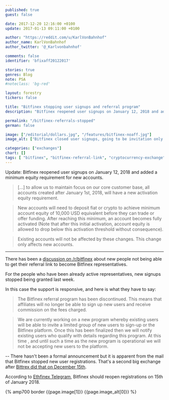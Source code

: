 ```yaml
---
published: true
guest: false

date: 2017-12-20 12:16:00 +0100
update: 2017-01-13 09:11:00 +0100

author: "https://reddit.com/u/KarlVonBahnhof"
author_name: KarlVonBahnhof
author_twitter: '@_Karlvonbahnhof'

comments: false
identifier: 'bfixaff20122017'

stories: true
genres: Blog
note: PSA
#noteclass: 'bg-red'

layout: forestry
tickers: false

title: "Bitfinex stopping user signups and referral program"
description: "Bitfinex reopened user signups on January 12, 2018 and added a minimum equity requirement for new accounts."

permalink: "/bitfinex-referrals-stopped"
german: false

image: ["/editorial/dollars.jpg", "/features/bitfinex-noaff.jpg"]
image_alt: ["Bitfinex closed user signups, going to be invitation only. Money image via Pexels."]

categories: ["exchanges"]
chart: []
tags: [ "bitfinex", "bitfinex-referral-link", "cryptocurrency-exchange", "exchange-issues"]
---
```


Update: Bitfinex reopened user signups on January 12, 2018 and added a minimum equity requirement for new accounts.

> [...] to allow us to maintain focus on our core customer base, all accounts created after January 1st, 2018, will have a new activation equity requirement.

> New accounts will need to deposit fiat or crypto to achieve minimum account equity of 10,000 USD equivalent before they can trade or offer funding. After reaching this minimum, an account becomes fully activated (Note that after this initial activation, account equity is allowed to drop below this activation threshold without consequence).

> Existing accounts will not be affected by these changes. This change only affects new accounts.

_____________________

There has been a [discussion on /r/bitfinex](https://www.reddit.com/r/bitfinex/comments/7kzo4c/referral_link_ticket_answered_in_41_min_missing/) about new people not being able to get their referral link to become Bitfinex representatives.

For the people who have been already active representatives, new signups stopped being granted last week.

In this case the support is responsive, and here is what they have to say:

> The Bitfinex referral program has been discontinued. This means that affiliates will no longer be able to sign up new users and receive commission on the fees charged.

> We are currently working on a new program whereby existing users will be able to invite a limited group of new users to sign-up or the Bitfinex platform. Once this has been finalized then we will notify existing users who qualify with details regarding this program.
At this time , and until such a time as the new program is operational we will not be accepting new users to the platform.

-- There hasn't been a formal announcement but it is apparent from the mail that Bitfinex stopped new user registrations. That's a second big exchange after [Bittrex did that on December 15th](https://support.bittrex.com/hc/en-us/articles/115003463331-New-Account-Sign-Ups).

According to [Ethfinex Telegram](https://t.me/joinchat/GgM7eBFC-BdMYaC_3hN4Kg), Bitfinex should reopen registrations on 15th of January 2018.


<div>
  {% amp700 border {{page.image[1]}} {{page.image_alt[0]}} %}
</div>
